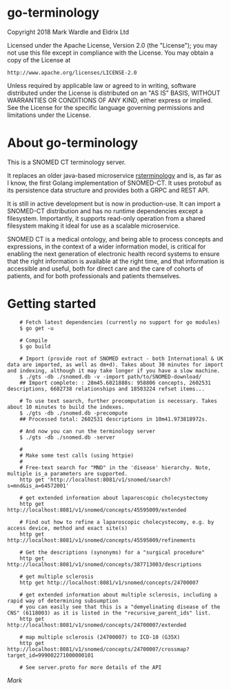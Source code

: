 go-terminology
==============

Copyright 2018 Mark Wardle and Eldrix Ltd

Licensed under the Apache License, Version 2.0 (the "License");
you may not use this file except in compliance with the License.
You may obtain a copy of the License at

    http://www.apache.org/licenses/LICENSE-2.0

Unless required by applicable law or agreed to in writing, software
distributed under the License is distributed on an "AS IS" BASIS,
WITHOUT WARRANTIES OR CONDITIONS OF ANY KIND, either express or implied.
See the License for the specific language governing permissions and
limitations under the License.


# About go-terminology

This is a SNOMED CT terminology server. 

It replaces an older java-based microservice [rsterminology](https://github.com/wardle/rsterminology) and is, as far as I know, the first Golang implementation of SNOMED-CT. It uses protobuf as its persistence data structure and provides both a GRPC and REST API.

It is still in active development but is now in production-use. It can import a SNOMED-CT distribution and has no runtime dependencies except a filesystem. Importantly, it supports read-only operation from a shared filesystem making it ideal for use as a scalable microservice. 

SNOMED CT is a medical ontology, and being able to process concepts and expressions, in the context of a wider information model, is critical for enabling the next generation of electronic health record systems to ensure that the right information is available at the right time, and that information is accessible and useful, both for direct care and the care of cohorts of patients, and for both professionals and patients themselves.

# Getting started
```
    # Fetch latest dependencies (currently no support for go modules)
	$ go get -u
	
	# Compile
	$ go build
	
	# Import (provide root of SNOMED extract - both International & UK data are imported, as well as dm+d). Takes about 30 minutes for import and indexing, although it may take longer if you have a slow machine.
	$ ./gts -db ./snomed.db -v -import path/to/SNOMED-download/
	## Import complete: : 28m45.6021888s: 958806 concepts, 2602531 descriptions, 6682738 relationships and 18503224 refset items...

	# To use text search, further precomputation is necessary. Takes about 10 minutes to build the indexes.
	$ ./gts -db ./snomed.db -precompute
	## Processed total: 2602531 descriptions in 10m41.973818972s.

    # And now you can run the terminology server 
    $ ./gts -db ./snomed.db -server

    #
    # Make some test calls (using httpie)
	#
    # Free-text search for "MND" in the 'disease' hierarchy. Note, multiple is_a parameters are supported.
    http get 'http://localhost:8081/v1/snomed/search?s=mnd&is_a=64572001'
	
	# get extended information about laparoscopic cholecystectomy
	http get http://localhost:8081/v1/snomed/concepts/45595009/extended

    # Find out how to refine a laparoscopic cholecystecomy, e.g. by access device, method and exact site(s)
    http get http://localhost:8081/v1/snomed/concepts/45595009/refinements
	
    # Get the descriptions (synonyms) for a "surgical procedure"
    http get http://localhost:8081/v1/snomed/concepts/387713003/descriptions
    
    # get multiple sclerosis
	http get http://localhost:8081/v1/snomed/concepts/24700007
	
    # get extended information about multiple sclerosis, including a rapid way of determining subsumption
    # you can easily see that this is a "demyelinating disease of the CNS" (6118003) as it is listed in the "recursive_parent_ids" list.
	http get http://localhost:8081/v1/snomed/concepts/24700007/extended
    
    # map multiple sclerosis (24700007) to ICD-10 (G35X)
    http get http://localhost:8081/v1/snomed/concepts/24700007/crossmap?target_id=999002271000000101
	
	# See server.proto for more details of the API
```

*Mark*
